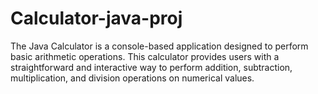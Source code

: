 # Calculator-java-proj
The Java Calculator is a console-based application designed to perform basic arithmetic operations. This calculator provides users with a straightforward and interactive way to perform addition, subtraction, multiplication, and division operations on numerical values.
